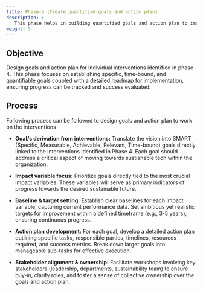 ```yaml
---
title: Phase-5 [Create quantified goals and action plan]
description: >
   This phase helps in building quantified goals and action plan to implement the interventions.
weight: 5
---
```


## Objective

Design goals and action plan for individual interventions identified in phase-4. This phase focuses on establishing specific, time-bound, and quantifiable goals coupled with a detailed roadmap for implementation, ensuring progress can be tracked and success evaluated.


## Process

Following process can be followed to design goals and action plan to work on the interventions

- **Goal/s derivation from interventions:** Translate the vision into SMART (Specific, Measurable, Achievable, Relevant, Time-bound) goals directly linked to the interventions identified in Phase 4. Each goal should address a critical aspect of moving towards sustianable tech within the organization.

- **Impact variable focus:** Prioritize goals directly tied to the most crucial impact variables. These variables will serve as primary indicators of progress towards the desired sustainable future.

- **Baseline & target setting:** Establish clear baselines for each impact variable, capturing current performance data. Set ambitious yet realistic targets for improvement within a defined timeframe (e.g., 3-5 years), ensuring continuous progress.
 
- **Action plan development:** For each goal, develop a detailed action plan outlining specific tasks, responsible parties, timelines, resources required, and success metrics. Break down larger goals into manageable sub-tasks for effective execution.

- **Stakeholder alignment & ownership:** Facilitate workshops involving key stakeholders (leadership, departments, sustainability team) to ensure buy-in, clarify roles, and foster a sense of collective ownership over the goals and action plan.


